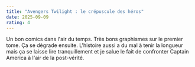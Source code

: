 ```yaml
---
title: "Avengers Twilight : le crépuscule des héros"
date: 2025-09-09
rating: 4
---
```


Un bon comics dans l'air du temps. Très bons graphismes sur le premier tome. Ça se dégrade ensuite. L'histoire aussi a du mal à tenir la longueur mais ça se laisse lire tranquillement et je salue le fait de confronter Captain America à l'air de la post-vérité.
